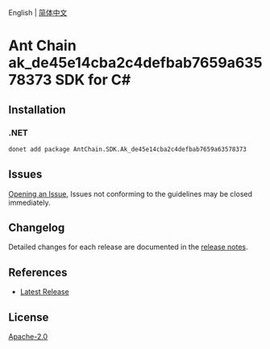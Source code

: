 English | [简体中文](README-CN.md)

# Ant Chain ak_de45e14cba2c4defbab7659a63578373 SDK for C#

## Installation

### .NET

```bash
donet add package AntChain.SDK.Ak_de45e14cba2c4defbab7659a63578373
```

## Issues

[Opening an Issue](https://github.com/alipay/antchain-openapi-prod-sdk/issues/new), Issues not conforming to the guidelines may be closed immediately.

## Changelog

Detailed changes for each release are documented in the [release notes](./ChangeLog.md).

## References

* [Latest Release](https://github.com/alipay/antchain-openapi-prod-sdk/)

## License

[Apache-2.0](http://www.apache.org/licenses/LICENSE-2.0)
